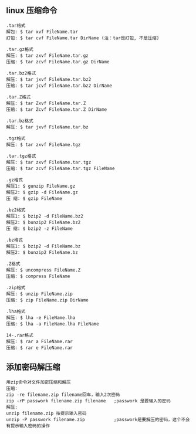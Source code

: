 ## linux 压缩命令

    .tar格式
    解包: $ tar xvf FileName.tar
    打包: $ tar cvf FileName.tar DirName (注：tar是打包, 不是压缩)

    .tar.gz格式
    解压: $ tar zxvf FileName.tar.gz
    压缩: $ tar zcvf FileName.tar.gz DirName

    .tar.bz2格式
    解压: $ tar jxvf FileName.tar.bz2
    压缩: $ tar jcvf FileName.tar.bz2 DirName
    
    .tar.Z格式
    解压: $ tar Zxvf FileName.tar.Z
    压缩: $ tar Zcvf FileName.tar.Z DirName
    
    .tar.bz格式
    解压: $ tar jxvf FileName.tar.bz
    
    .tgz格式
    解压: $ tar zxvf FileName.tgz

    .tar.tgz格式
    解压: $ tar zxvf FileName.tar.tgz
    压缩: $ tar zcvf FileName.tar.tgz FileName
    
    .gz格式
    解压1: $ gunzip FileName.gz
    解压2: $ gzip -d FileName.gz
    压 缩: $ gzip FileName

    .bz2格式
    解压1: $ bzip2 -d FileName.bz2
    解压2: $ bunzip2 FileName.bz2
    压 缩: $ bzip2 -z FileName

    .bz格式
    解压1: $ bzip2 -d FileName.bz
    解压2: $ bunzip2 FileName.bz

    .Z格式
    解压: $ uncompress FileName.Z
    压缩: $ compress FileName

    .zip格式
    解压: $ unzip FileName.zip
    压缩: $ zip FileName.zip DirName
    
    .lha格式
    解压: $ lha -e FileName.lha
    压缩: $ lha -a FileName.lha FileName

    14-.rar格式
    解压: $ rar a FileName.rar
    压缩: $ rar e FileName.rar

## 添加密码解压缩

    用zip命令对文件加密压缩和解压
    压缩:
    zip -re filename.zip filename回车，输入2次密码
    zip -rP passwork filename.zip filename   ;passwork 是要输入的密码
    解压:
    unzip filename.zip 按提示输入密码
    unzip -P passwork filename.zip           ;passwork是要解压的密码，这个不会有提示输入密码的操作
